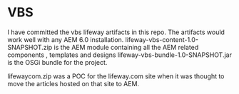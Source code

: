 # VBS


I have committed the vbs lifeway artifacts in this repo. The artifacts would work well with any AEM 6.0 installation.
lifeway-vbs-content-1.0-SNAPSHOT.zip is the AEM module containing all the AEM related components , templates and designs
lifeway-vbs-bundle-1.0-SNAPSHOT.jar is the OSGi bundle for the project.

lifewaycom.zip was a POC for the lifeway.com site when it was thought to move the articles hosted on that site to AEM.